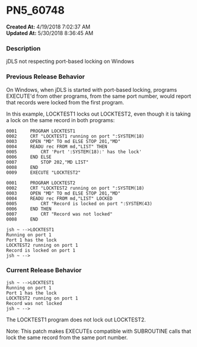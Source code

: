 # PN5_60748

**Created At:** 4/19/2018 7:02:37 AM  
**Updated At:** 5/30/2018 8:36:45 AM  


### Description

jDLS not respecting port-based locking on Windows



### Previous Release Behavior

On Windows, when jDLS is started with port-based locking, programs EXECUTE'd from other programs, from the same port number, would report that records were locked from the first program.

In this example, LOCKTEST1 locks out LOCKTEST2, even though it is taking a lock on the same record in both programs:

```
0001     PROGRAM LOCKTEST1
0002     CRT "LOCKTEST1 running on port ":SYSTEM(18)
0003     OPEN "MD" TO md ELSE STOP 201,"MD"
0004     READU rec FROM md,"LIST" THEN
0005         CRT 'Port ':SYSTEM(18):' has the lock'
0006     END ELSE
0007         STOP 202,"MD LIST"
0008     END
0009     EXECUTE "LOCKTEST2"

0001     PROGRAM LOCKTEST2
0002     CRT "LOCKTEST2 running on port ":SYSTEM(18)
0003     OPEN "MD" TO md ELSE STOP 201,"MD"
0004     READU rec FROM md,"LIST" LOCKED
0005         CRT "Record is locked on port ":SYSTEM(43)
0006     END THEN
0007         CRT "Record was not locked"
0008     END

jsh ~ -->LOCKTEST1
Running on port 1
Port 1 has the lock
LOCKTEST2 running on port 1
Record is locked on port 1
jsh ~ -->
```



### Current Release Behavior

```
jsh ~ -->LOCKTEST1
Running on port 1
Port 1 has the lock
LOCKTEST2 running on port 1
Record was not locked
jsh ~ -->
```

The LOCKTEST1 program does not lock out LOCKTEST2.

Note: This patch makes EXECUTEs compatible with SUBROUTINE calls that lock the same record from the same port number.

